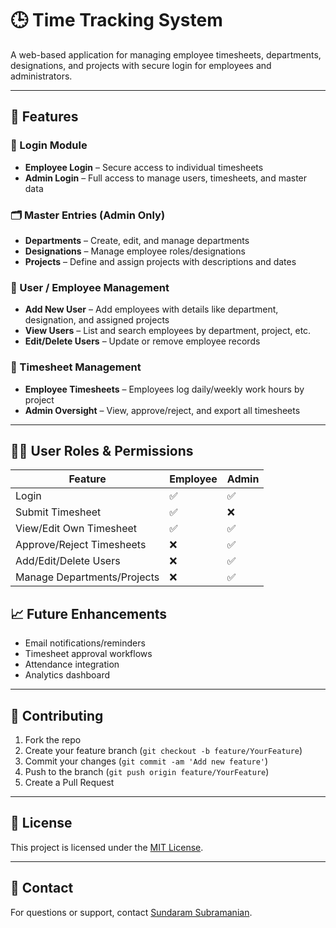 

# 🕒 Time Tracking System

A web-based application for managing employee timesheets, departments, designations, and projects with secure login for employees and administrators.

---

## 📌 Features

### 🔐 Login Module
- **Employee Login** – Secure access to individual timesheets
- **Admin Login** – Full access to manage users, timesheets, and master data

### 🗂️ Master Entries (Admin Only)
- **Departments** – Create, edit, and manage departments
- **Designations** – Manage employee roles/designations
- **Projects** – Define and assign projects with descriptions and dates

### 👥 User / Employee Management
- **Add New User** – Add employees with details like department, designation, and assigned projects
- **View Users** – List and search employees by department, project, etc.
- **Edit/Delete Users** – Update or remove employee records

### 📝 Timesheet Management
- **Employee Timesheets** – Employees log daily/weekly work hours by project
- **Admin Oversight** – View, approve/reject, and export all timesheets

---

## 🧑‍💼 User Roles & Permissions

| Feature                        | Employee | Admin |
|-------------------------------|----------|-------|
| Login                         | ✅       | ✅    |
| Submit Timesheet              | ✅       | ❌    |
| View/Edit Own Timesheet       | ✅       | ✅    |
| Approve/Reject Timesheets     | ❌       | ✅    |
| Add/Edit/Delete Users         | ❌       | ✅    |
| Manage Departments/Projects   | ❌       | ✅    |


## 📈 Future Enhancements

* Email notifications/reminders
* Timesheet approval workflows
* Attendance integration
* Analytics dashboard

---

## 🤝 Contributing

1. Fork the repo
2. Create your feature branch (`git checkout -b feature/YourFeature`)
3. Commit your changes (`git commit -am 'Add new feature'`)
4. Push to the branch (`git push origin feature/YourFeature`)
5. Create a Pull Request

---

## 📄 License

This project is licensed under the [MIT License](LICENSE).

---

## 📧 Contact

For questions or support, contact [Sundaram Subramanian](mailto:iamsundarbhai@gmail.com).




